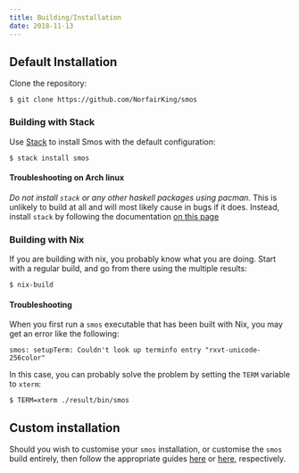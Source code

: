 ```yaml
---
title: Building/Installation
date: 2018-11-13
---
```


## Default Installation

Clone the repository:

```
$ git clone https://github.com/NorfairKing/smos
```

### Building with Stack

Use [Stack](https://haskellstack.org) to install Smos with the default configuration:

```
$ stack install smos
```

#### Troubleshooting on Arch linux

*Do not install `stack` or any other haskell packages using pacman.*
This is unlikely to build at all and will most likely cause in bugs if it does.
Instead, install `stack` by following the documentation [on this page](https://docs.haskellstack.org/en/stable/README/#how-to-install)

### Building with Nix

If you are building with nix, you probably know what you are doing.
Start with a regular build, and go from there using the multiple results:

```
$ nix-build
```

#### Troubleshooting

When you first run a `smos` executable that has been built with Nix, you may
get an error like the following:

```
smos: setupTerm: Couldn't look up terminfo entry "rxvt-unicode-256color"
```

In this case, you can probably solve the problem by setting the `TERM` variable
to `xterm`:

```
$ TERM=xterm ./result/bin/smos
```

## Custom installation

Should you wish to customise your `smos` installation, or customise the `smos`
build entirely, then follow the appropriate guides
[here](/customisation-default.html) or
[here](/customisation-haskell.html), respectively.
